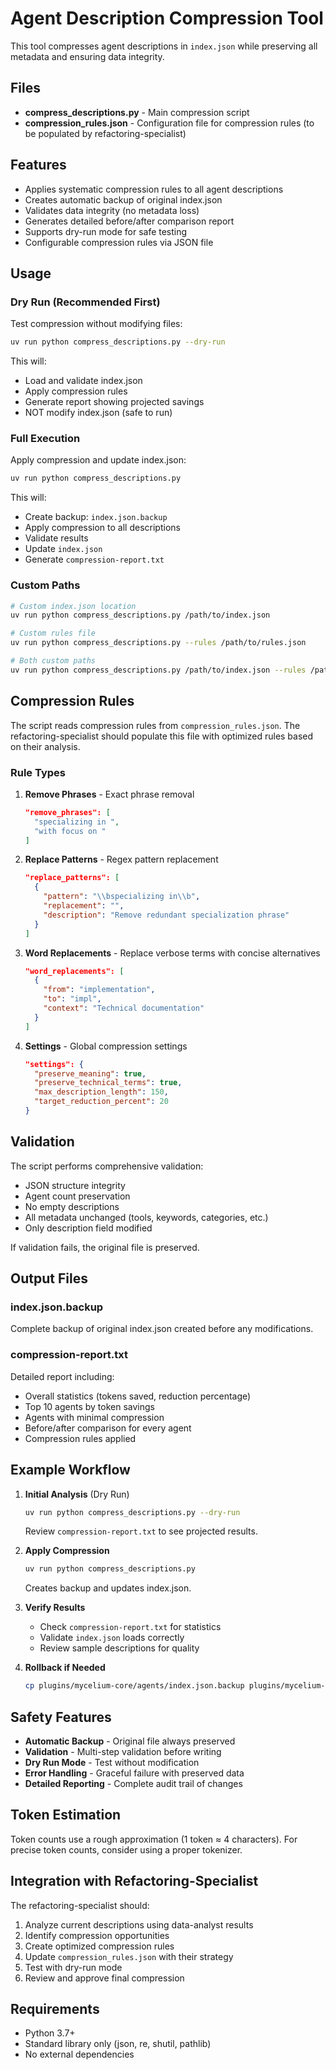 # Agent Description Compression Tool

This tool compresses agent descriptions in `index.json` while preserving all metadata and ensuring data integrity.

## Files

- **compress_descriptions.py** - Main compression script
- **compression_rules.json** - Configuration file for compression rules (to be populated by refactoring-specialist)

## Features

- Applies systematic compression rules to all agent descriptions
- Creates automatic backup of original index.json
- Validates data integrity (no metadata loss)
- Generates detailed before/after comparison report
- Supports dry-run mode for safe testing
- Configurable compression rules via JSON file

## Usage

### Dry Run (Recommended First)

Test compression without modifying files:

```bash
uv run python compress_descriptions.py --dry-run
```

This will:
- Load and validate index.json
- Apply compression rules
- Generate report showing projected savings
- NOT modify index.json (safe to run)

### Full Execution

Apply compression and update index.json:

```bash
uv run python compress_descriptions.py
```

This will:
- Create backup: `index.json.backup`
- Apply compression to all descriptions
- Validate results
- Update `index.json`
- Generate `compression-report.txt`

### Custom Paths

```bash
# Custom index.json location
uv run python compress_descriptions.py /path/to/index.json

# Custom rules file
uv run python compress_descriptions.py --rules /path/to/rules.json

# Both custom paths
uv run python compress_descriptions.py /path/to/index.json --rules /path/to/rules.json
```

## Compression Rules

The script reads compression rules from `compression_rules.json`. The refactoring-specialist should populate this file with optimized rules based on their analysis.

### Rule Types

1. **Remove Phrases** - Exact phrase removal
   ```json
   "remove_phrases": [
     "specializing in ",
     "with focus on "
   ]
   ```

2. **Replace Patterns** - Regex pattern replacement
   ```json
   "replace_patterns": [
     {
       "pattern": "\\bspecializing in\\b",
       "replacement": "",
       "description": "Remove redundant specialization phrase"
     }
   ]
   ```

3. **Word Replacements** - Replace verbose terms with concise alternatives
   ```json
   "word_replacements": [
     {
       "from": "implementation",
       "to": "impl",
       "context": "Technical documentation"
     }
   ]
   ```

4. **Settings** - Global compression settings
   ```json
   "settings": {
     "preserve_meaning": true,
     "preserve_technical_terms": true,
     "max_description_length": 150,
     "target_reduction_percent": 20
   }
   ```

## Validation

The script performs comprehensive validation:

- JSON structure integrity
- Agent count preservation
- No empty descriptions
- All metadata unchanged (tools, keywords, categories, etc.)
- Only description field modified

If validation fails, the original file is preserved.

## Output Files

### index.json.backup
Complete backup of original index.json created before any modifications.

### compression-report.txt
Detailed report including:
- Overall statistics (tokens saved, reduction percentage)
- Top 10 agents by token savings
- Agents with minimal compression
- Before/after comparison for every agent
- Compression rules applied

## Example Workflow

1. **Initial Analysis** (Dry Run)
   ```bash
   uv run python compress_descriptions.py --dry-run
   ```
   Review `compression-report.txt` to see projected results.

2. **Apply Compression**
   ```bash
   uv run python compress_descriptions.py
   ```
   Creates backup and updates index.json.

3. **Verify Results**
   - Check `compression-report.txt` for statistics
   - Validate `index.json` loads correctly
   - Review sample descriptions for quality

4. **Rollback if Needed**
   ```bash
   cp plugins/mycelium-core/agents/index.json.backup plugins/mycelium-core/agents/index.json
   ```

## Safety Features

- **Automatic Backup** - Original file always preserved
- **Validation** - Multi-step validation before writing
- **Dry Run Mode** - Test without modification
- **Error Handling** - Graceful failure with preserved data
- **Detailed Reporting** - Complete audit trail of changes

## Token Estimation

Token counts use a rough approximation (1 token ≈ 4 characters). For precise token counts, consider using a proper tokenizer.

## Integration with Refactoring-Specialist

The refactoring-specialist should:

1. Analyze current descriptions using data-analyst results
2. Identify compression opportunities
3. Create optimized compression rules
4. Update `compression_rules.json` with their strategy
5. Test with dry-run mode
6. Review and approve final compression

## Requirements

- Python 3.7+
- Standard library only (json, re, shutil, pathlib)
- No external dependencies

